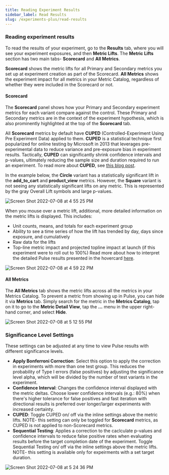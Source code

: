 ```yaml
---
title: Reading Experiment Results
sidebar_label: Read Results
slug: /experiments-plus/read-results
---
```



### Reading experiment results

To read the results of your experiment, go to the **Results** tab, where you will see your experiment exposures, and then **Metric Lifts**. The **Metric Lifts** section has two main tabs- **Scorecard** and **All Metrics**. 

**Scorecard** shows the metric lifts for all Primary and Secondary metrics you set up at experiment creation as part of the Scorecard. **All Metrics** shows the experiment impact for all metrics in your Metric Catalog, regardless of whether they were included in the Scorecard or not. 

#### Scorecard 
The **Scorecard** panel shows how your Primary and Secondary experiment metrics for each variant compare against the control. These Primary and Secondary metrics are in the context of the experiment hypothesis, which is also prominently highlighted at the top of the **Scorecard** tab. 

All **Scorecard** metrics by default have **CUPED** (Controlled-Experiment Using Pre Experiment Data) applied to them. **CUPED** is a statistical technique first popularized for online testing by Microsoft in 2013 that leverages pre-experimental data to reduce variance and pre-exposure bias in experiment results. Tactically, **CUPED** can significantly shrink confidence intervals and p-values, ultimately reducing the sample size and duration required to run an experiment. To read more about **CUPED**, see [this blog post](https://blog.statsig.com/cuped-on-statsig-d57f23122d0e).  

In the example below, the **Circle** variant has a statistically significant lift in the **add_to_cart** and **product_view** metrics. However, the **Square** variant is not seeing any statistically significant lifts on any metric. This is represented by the gray Overall Lift symbols and large p-values.

![Screen Shot 2022-07-08 at 4 55 25 PM](https://user-images.githubusercontent.com/101903926/178083099-54084949-b35d-4194-b29b-b78d196a373b.png)

When you mouse over a metric lift, additional, more detailed information on the metric lifts is displayed. This includes:
* Unit counts, means, and totals for each experiment group 
* Ability to see a time series of how the lift has trended by day, days since exposure, and cumulatively
* Raw data for the lifts
* Top-line metric impact and projected topline impact at launch (if this experiment were to roll out to 100%) 
Read more about how to interpret the detailed Pulse results presented in the hovercard [here](https://docs.statsig.com/pulse/drill-down).  

![Screen Shot 2022-07-08 at 4 59 22 PM](https://user-images.githubusercontent.com/101903926/178083262-a64257b4-d033-409e-88e1-a3cc07a54f1f.png)


#### All Metrics 
The **All Metrics** tab shows the metric lifts across all the metrics in your Metrics Catalog. To prevent a metric from showing up in Pulse, you can hide it via **Metrics** tab. Simply search for the metric in the **Metrics Catalog**, tap on it to go to the **Metric Detail View**, tap the **...** menu in the upper right-hand corner, and select **Hide**. 

![Screen Shot 2022-07-08 at 5 12 55 PM](https://user-images.githubusercontent.com/101903926/178083939-61b7f283-4313-4c10-84d1-7e5a6467441f.png)

### Significance Level Settings

These settings can be adjusted at any time to view Pulse results with different significance levels. 

* **Apply Bonferroni Correction**: Select this option to apply the correction in experiments with more than one test group. This reduces the probability of Type I errors (false positives) by adjusting the significance level alpha, which will be divided by the number of test variants in the experiment.
* **Confidence Interval**: Changes the confidence interval displayed with the metric deltas.  Choose lower confidence intervals (e.g.: 80%) when there's higher tolerance for false positives and fast iteration with directional results is preferred over longer/larger experiments with increased certainty.
* **CUPED**: Toggle CUPED on/ off via the inline settings above the metric lifts. NOTE- this setting can only be toggled for **Scorecard** metrics, as CUPED is not applied to non-Scorecard metrics. 
* **Sequential Testing**: Applies a correction to the caclculate p-values and confidence intervals to reduce false positive rates when evaluating results before the target completion date of the experiment. Toggle Sequential Testing on/ off via the inline settings above the metric lifts.  NOTE- this setting is available only for expeirments with a set target duration.

![Screen Shot 2022-07-08 at 5 24 36 PM](https://user-images.githubusercontent.com/101903926/178084399-13b8f2a9-e175-4b95-a2a1-ae28b0098dc6.png)

   

